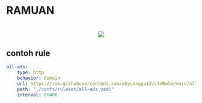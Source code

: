 # RAMUAN  
<h1 align="center">  
  <img src="https://user-images.githubusercontent.com/102421144/162584289-2c89d006-5794-4744-87c3-a1cc2c649708.png"

</h1>

## contoh rule
```yaml
all-ads:
    type: http
    behavior: domain
    url: https://raw.githubusercontent.com/whyuangga12/cfmRule/main/all-ads.yaml
    path: "./confs/ruleset/all-ads.yaml"
    interval: 86400 
```
